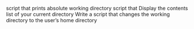 script that prints absolute working directory
script that Display the contents list of your current directory
Write a script that changes the working directory to the user’s home directory
